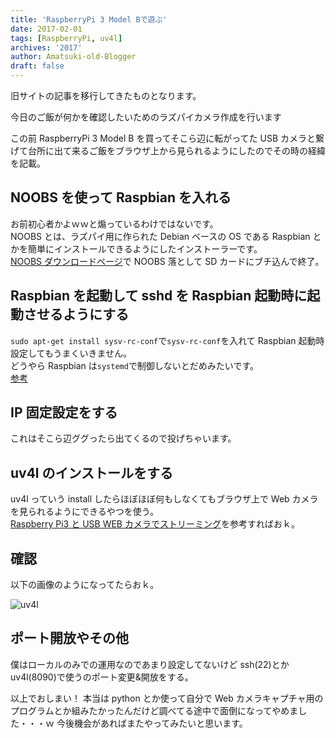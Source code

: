 ```yaml
---
title: 'RaspberryPi 3 Model Bで遊ぶ'
date: 2017-02-01
tags: [RaspberryPi, uv4l]
archives: '2017'
author: Amatsuki-old-Blogger
draft: false
---
```


<div class="notification">
旧サイトの記事を移行してきたものとなります。
</div>

今日のご飯が何かを確認したいためのラズパイカメラ作成を行います

この前 RaspberryPi 3 Model B を買ってそこら辺に転がってた USB カメラと繋げて台所に出て来るご飯をブラウザ上から見られるようにしたのでその時の経緯を記載。

## NOOBS を使って Raspbian を入れる

お前初心者かよｗｗと煽っているわけではないです。  
NOOBS とは、ラズパイ用に作られた Debian ベースの OS である Raspbian とかを簡単にインストールできるようにしたインストーラーです。  
[NOOBS ダウンロードページ](https://www.raspberrypi.org/downloads/noobs/)で NOOBS 落として SD カードにブチ込んで終了。

## Raspbian を起動して sshd を Raspbian 起動時に起動させるようにする

`sudo apt-get install sysv-rc-conf`で`sysv-rc-conf`を入れて Raspbian 起動時設定してもうまくいきません。  
どうやら Raspbian は`systemd`で制御しないとだめみたいです。  
[参考](https://teratail.com/questions/62910)

## IP 固定設定をする

これはそこら辺ググったら出てくるので投げちゃいます。

## uv4l のインストールをする

uv4l っていう install したらほぼほぼ何もしなくてもブラウザ上で Web カメラを見られるようにできるやつを使う。  
[Raspberry Pi3 と USB WEB カメラでストリーミング](https://qiita.com/sp_ice/items/7f15e262fffd69d3375c)を参考すればおｋ。

## 確認

以下の画像のようになってたらおｋ。

![uv4l](/resources/create-live-camera-by-raspberrypi-model-b/uv4l-homepage.png)

## ポート開放やその他

僕はローカルのみでの運用なのであまり設定してないけど ssh(22)とか uv4l(8090)で使うのポート変更&開放をする。

以上でおしまい！
本当は python とか使って自分で Web カメラキャプチャ用のプログラムとか組みたかったんだけど調べてる途中で面倒になってやめました・・・ｗ
今後機会があればまたやってみたいと思います。
